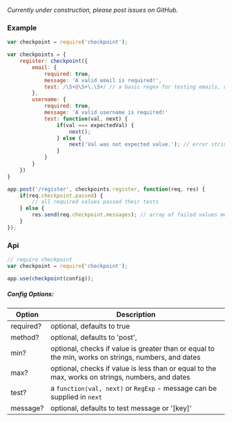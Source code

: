 _Currently under construction, please post issues on GitHub._

### Example

```javascript
var checkpoint = require('checkpoint');

var checkpoints = {
	register: checkpoint({
		email: {
			required: true,
			message: 'A valid email is required!',
			test: /\S+@\S+\.\S+/ // a basic regex for testing emails, don't use in production
		},
		username: {
			required: true,
			message: 'A valid username is required!'
			test: function(val, next) {
				if(val === expectedVal) {
					next();
				} else {
					next('Val was not expected value.'); // error string, if left blank defaults to validator message
				}
			}
		}
	})
}

app.post('/register', checkpoints.register, function(req, res) {
	if(req.checkpoint.passed) {
		// all required values passed their tests
	} else {
		res.send(req.checkpoint.messages); // array of failed values messages
	}
});
```

### Api
```javascript
// require checkpoint
var checkpoint = require('checkpoint');

app.use(checkpoint(config));
```
##### Config Options:
Option    | Description
----------|------------
required? | optional, defaults to true
method?   | optional, defaults to 'post',
min?      | optional, checks if value is greater than or equal to the min, works on strings, numbers, and dates
max?      | optional, checks if value is less than or equal to the max, works on strings, numbers, and dates
test?     | a `function(val, next)` or `RegExp` - message can be supplied in `next`
message?  | optional, defaults to test message or '[key]'
